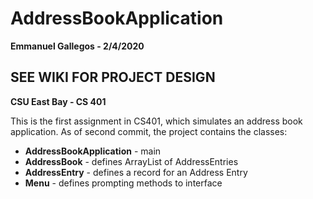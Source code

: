 # AddressBookApplication
**Emmanuel Gallegos - 2/4/2020**

## SEE WIKI FOR PROJECT DESIGN

**CSU East Bay - CS 401**

This is the first assignment in CS401, which simulates an address book
application. As of second commit, the project contains the classes:

* **AddressBookApplication** - main
* **AddressBook** - defines ArrayList of AddressEntries
* **AddressEntry** - defines a record for an Address Entry
* **Menu** - defines prompting methods to interface
